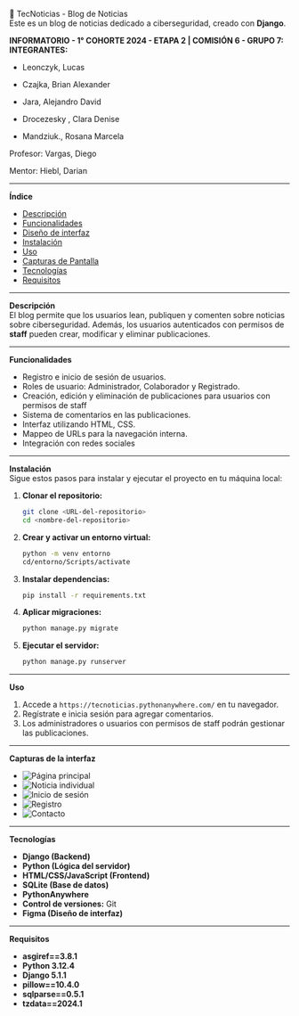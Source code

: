 🤖 TecNoticias - Blog de Noticias  
Este es un blog de noticias dedicado a ciberseguridad, creado con **Django**.

**INFORMATORIO - 1° COHORTE 2024 - ETAPA 2 | COMISIÓN 6 - GRUPO 7:
INTEGRANTES:**

* Leonczyk, Lucas

* Czajka, Brian Alexander

* Jara,  Alejandro David

* Drocezesky , Clara Denise

* Mandziuk., Rosana Marcela


Profesor: Vargas, Diego

Mentor: Hiebl, Darian

---

**Índice**  
- [Descripción](#Descripción)  
- [Funcionalidades](#Funcionalidades)
- [Diseño de interfaz](#Diseño-de-interfaz) 
- [Instalación](#Instalación)  
- [Uso](#Uso)  
- [Capturas de Pantalla](#Capturas-de-Pantalla)  
- [Tecnologías](#Tecnologías)  
- [Requisitos](#Contacto)   

---

**Descripción**  
El blog permite que los usuarios lean, publiquen y comenten sobre noticias sobre ciberseguridad. Además, los usuarios autenticados con permisos de **staff** pueden crear, modificar y eliminar publicaciones.  

---

**Funcionalidades**  
- Registro e inicio de sesión de usuarios. 
- Roles de usuario: Administrador, Colaborador y Registrado.  
- Creación, edición y eliminación de publicaciones para usuarios con permisos de staff  
- Sistema de comentarios en las publicaciones.
- Interfaz utilizando HTML, CSS.
- Mappeo de URLs para la navegación interna.
- Integración con redes sociales

---

**Instalación**  
Sigue estos pasos para instalar y ejecutar el proyecto en tu máquina local:

1. **Clonar el repositorio:**
   ```bash
   git clone <URL-del-repositorio>
   cd <nombre-del-repositorio>
   ```

2. **Crear y activar un entorno virtual:**
   ```bash
   python -m venv entorno
   cd/entorno/Scripts/activate  
   ```

3. **Instalar dependencias:**
   ```bash
   pip install -r requirements.txt
   ```

4. **Aplicar migraciones:**
   ```bash
   python manage.py migrate
   ```

5. **Ejecutar el servidor:**
   ```bash
   python manage.py runserver
   ```

---

**Uso**  
1. Accede a `https://tecnoticias.pythonanywhere.com/` en tu navegador.  
2. Regístrate e inicia sesión para agregar comentarios.  
3. Los administradores o usuarios con permisos de staff podrán gestionar las publicaciones.  

---

**Capturas de la interfaz**  
- ![Página principal](/TF_Informatorio_TecNoticias/blog/media/media/tecnoticias.home.png)
- ![Noticia individual](/TF_Informatorio_TecNoticias/blog/media/media/tecnoticias.noticia_individual.png)
- ![Inicio de sesión](/TF_Informatorio_TecNoticias/blog/media/media/tecnoticias_login_.png)
- ![Registro](/TF_Informatorio_TecNoticias/blog/media/media/tecnoticias_registro_.png)
- ![Contacto](/TF_Informatorio_TecNoticias/blog/media/media/tecnoticias_contacto_.png)

---

**Tecnologías**  
- **Django (Backend)** 
- **Python (Lógica del servidor)** 
- **HTML/CSS/JavaScript (Frontend)** 
- **SQLite (Base de datos)** 
- **PythonAnywhere** 
- **Control de versiones:** Git
- **Figma (Diseño de interfaz)**

---

**Requisitos**  
- **asgiref==3.8.1** 
- **Python 3.12.4** 
- **Django 5.1.1** 
- **pillow==10.4.0** 
- **sqlparse==0.5.1**
- **tzdata==2024.1**

